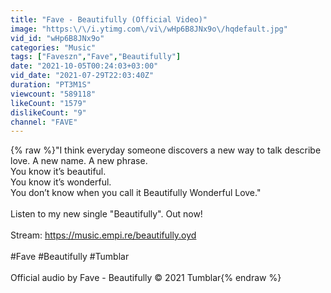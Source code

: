 ```yaml
---
title: "Fave - Beautifully (Official Video)"
image: "https:\/\/i.ytimg.com\/vi\/wHp6B8JNx9o\/hqdefault.jpg"
vid_id: "wHp6B8JNx9o"
categories: "Music"
tags: ["Faveszn","Fave","Beautifully"]
date: "2021-10-05T00:24:03+03:00"
vid_date: "2021-07-29T22:03:40Z"
duration: "PT3M1S"
viewcount: "589118"
likeCount: "1579"
dislikeCount: "9"
channel: "FAVE"
---
```

{% raw %}&quot;I think everyday someone discovers a new way to talk describe love. A new name. A new phrase. <br />You know it’s beautiful. <br />You know it’s wonderful. <br />You don’t know when you call it Beautifully Wonderful Love.&quot; <br /><br />Listen to my new single &quot;Beautifully&quot;. Out now!<br /><br />Stream: <a rel="nofollow" target="blank" href="https://music.empi.re/beautifully.oyd">https://music.empi.re/beautifully.oyd</a><br /><br />#Fave #Beautifully #Tumblar<br /><br />Official audio by Fave - Beautifully © 2021 Tumblar{% endraw %}
